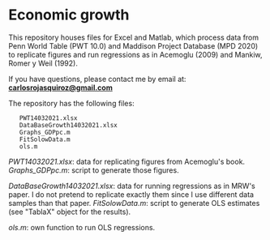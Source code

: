 # Economic growth
This repository houses files for Excel and Matlab, which process data from Penn World Table (PWT 10.0) and Maddison Project Database (MPD 2020) to replicate figures and run regressions as in Acemoglu (2009) and Mankiw, Romer y Weil (1992).

If you have questions, please contact me by email at:
**carlosrojasquiroz@gmail.com**

The repository has the following files:

       PWT14032021.xlsx
       DataBaseGrowth14032021.xlsx      
       Graphs_GDPpc.m
       FitSolowData.m
       ols.m

*PWT14032021.xlsx*: data for replicating figures from Acemoglu's book.
*Graphs_GDPpc.m*: script to generate those figures. 

*DataBaseGrowth14032021.xlsx*: data for running regressions as in MRW's paper. I do not pretend to replicate exactly them since I use different data samples than that paper.
*FitSolowData.m*: script to generate OLS estimates (see "TablaX" object for the results).

*ols.m*: own function to run OLS regressions. 
